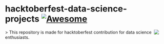 # hacktoberfest-data-science-projects [![Awesome](https://cdn.rawgit.com/sindresorhus/awesome/d7305f38d29fed78fa85652e3a63e154dd8e8829/media/badge.svg)](https://github.com/sindresorhus/awesome#readme)
<img src="https://i.ibb.co/D9g4K9q/Data-Science-Super-heros.png" align="right" />
> This repository is made for hacktoberfest contribution for data science enthusiasts. 
